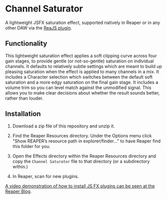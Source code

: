 # Channel Saturator

A lightweight JSFX saturation effect, supported natively in Reaper or in any other DAW via the [ReaJS plugin](https://www.reaper.fm/reaplugs/).

## Functionality

This lightweight saturation effect applies a soft clipping curve across four gain stages, to provide gentle (or not-so-gentle) saturation on individual channels. It defaults to relatively subtle settings which are meant to build up pleasing saturation when the effect is applied to many channels in a mix. It includes a Character selection which switches between the default soft saturation and a more edgy saturation on the final gain stage. It includes a volume trim so you can level match against the unmodified signal. This allows you to make clear decisions about whether the result sounds better, rather than louder.

## Installation

1. Download a zip file of this repository and unzip it.

2. Find the Reaper Resources directory. Under the Options menu click "Show REAPER’s resource path in explorer/finder…" to have Reaper find this folder for you.

3. Open the Effects directory within the Reaper Resources directory and copy the `Channel Saturator` file to that directory (or a subdirectory within.)

4. In Reaper, scan for new plugins.

[A video demonstration of how to install JS FX plugins can be seen at the Reaper Blog](https://reaperblog.net/2015/06/quick-tip-how-to-install-js-plugins/).

